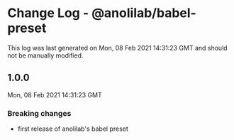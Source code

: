# Change Log - @anolilab/babel-preset

This log was last generated on Mon, 08 Feb 2021 14:31:23 GMT and should not be manually modified.

## 1.0.0
Mon, 08 Feb 2021 14:31:23 GMT

### Breaking changes

- first release of anolilab's babel preset

